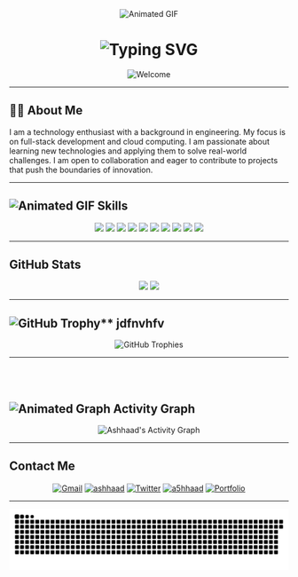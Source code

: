 <div align="center">
  <img src="https://user-images.githubusercontent.com/74038190/219923809-b86dc415-a0c2-4a38-bc88-ad6cf06395a8.gif" alt="Animated GIF" width="350"/>
</div>

<h1 align="center">
  <img src="https://readme-typing-svg.demolab.com?font=Fira+Code&weight=700&size=30&pause=1000&color=854CE6&center=true&vCenter=true&width=450&height=40&lines=Hello,+I'm+Ashhaad!;Welcome+to+my;+GitHub+Profile!+%F0%9F%92%BB" alt="Typing SVG" />
</h1>

<p align="center">
  <img src="https://github.com/Ashhaad/Ashhaad/blob/main/assets/welcome.gif" alt="Welcome" />
</p>

---

## 👨‍💻 **About Me**
I am a technology enthusiast with a background in engineering. My focus is on full-stack development and cloud computing. I am passionate about learning new technologies and applying them to solve real-world challenges. I am open to collaboration and eager to contribute to projects that push the boundaries of innovation.

---

## <img src="https://user-images.githubusercontent.com/74038190/212284087-bbe7e430-757e-4901-90bf-4cd2ce3e1852.gif" alt="Animated GIF" width="18" height="18"/> **Skills**

<div align="center">
  <img src="https://img.icons8.com/color/48/000000/javascript.png"/>
  <img src="https://img.icons8.com/color/48/000000/html-5.png"/>
  <img src="https://img.icons8.com/color/48/000000/css3.png"/>
  <img src="https://img.icons8.com/color/48/000000/python.png"/>
  <img src="https://img.icons8.com/color/48/000000/react-native.png"/>
  <img src="https://img.icons8.com/color/48/000000/nodejs.png"/>
  <img src="https://img.icons8.com/color/48/000000/docker.png"/>
  <img src="https://img.icons8.com/color/48/000000/kubernetes.png"/>
  <img src="https://img.icons8.com/color/48/000000/amazon-web-services.png"/>
  <img src="https://img.icons8.com/color/48/000000/git.png"/>
</div>

---

## **GitHub Stats**

<div align="center">
  <img height="180em" src="https://github-readme-stats.vercel.app/api?username=Ashhaad&show_icons=true&hide_border=true&theme=midnight-purple" />
  <img height="180em" src="https://github-readme-stats.vercel.app/api/top-langs/?username=Ashhaad&show_icons=true&hide_border=true&layout=compact&langs_count=8&theme=midnight-purple"/>
</div>

---

## <img src="https://cdn.dribbble.com/users/614757/screenshots/1745262/media/957eb6613e7829ad7d1d0080c63ca5ce.gif" alt="GitHub Trophy" width="150" height="150"/>** jdfnvhfv



<div align="center">
  <img src="https://github-profile-trophy.vercel.app/?username=Ashhaad&theme=monokai&no-frame=true&row=1" alt="GitHub Trophies">
</div>

---

## <br><br><img src="https://i.pinimg.com/originals/f8/8a/ca/f88acab7ffd127b4465659500aa0538f.gif" alt="Animated Graph" width="18" height="18"/> **Activity Graph**

<div align="center">
  <img src="https://activity-graph.herokuapp.com/graph?username=a5hhaad&theme=react-dark&bg_color=20232a&hide_border=true" alt="Ashhaad's Activity Graph" />
</div>

---

##  **Contact Me**

<p align="center">
  <a href="mailto:ashhad0105@gmail.com" target="blank"><img align="center" src="https://img.icons8.com/color/48/000000/gmail.png" alt="Gmail" height="30" style="width:auto;" /></a>
  <a href="https://linkedin.com/in/ashhaad" target="blank"><img align="center" src="https://img.icons8.com/color/48/000000/linkedin.png" alt="ashhaad" height="30" style="width:auto;" /></a>
  <a href="https://twitter.com/a5hhaad" target="blank"><img align="center" src="https://img.icons8.com/color/48/000000/twitter.png" alt="Twitter" height="30" style="width:auto;" /></a>
  <a href="https://instagram.com/a5hhaad" target="blank"><img align="center" src="https://img.icons8.com/color/48/000000/instagram-new.png" alt="a5hhaad" height="30" style="width:auto;" /></a>
  <a href="https://your-portfolio-link.com" target="blank"><img align="center" src="https://img.icons8.com/color/48/000000/domain.png" alt="Portfolio" height="30" style="width:auto;" /></a>
</p>

---

![snake eating contributions](https://raw.githubusercontent.com/a5hhaad/a5hhaad/main/output/github-contribution-grid-snake.svg)

